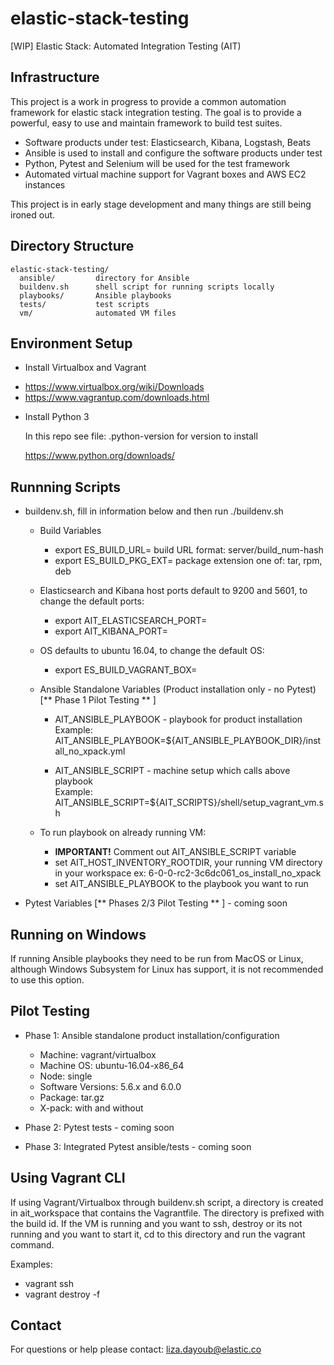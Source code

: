 # elastic-stack-testing

[WIP] Elastic Stack: Automated Integration Testing (AIT)

## Infrastructure

This project is a work in progress to provide a common automation framework for elastic stack integration testing.
The goal is to provide a powerful, easy to use and maintain framework to build test suites.

 - Software products under test: Elasticsearch, Kibana, Logstash, Beats
 - Ansible is used to install and configure the software products under test
 - Python, Pytest and Selenium will be used for the test framework
 - Automated virtual machine support for Vagrant boxes and AWS EC2 instances

This project is in early stage development and many things are still being ironed out.

## Directory Structure

```
elastic-stack-testing/
  ansible/         directory for Ansible
  buildenv.sh      shell script for running scripts locally
  playbooks/       Ansible playbooks
  tests/           test scripts
  vm/              automated VM files
```

## Environment Setup

 * Install Virtualbox and Vagrant

  - https://www.virtualbox.org/wiki/Downloads
  - https://www.vagrantup.com/downloads.html

* Install Python 3

  In this repo see file: .python-version for version to install

  https://www.python.org/downloads/

## Runnning Scripts

* buildenv.sh, fill in information below and then run ./buildenv.sh   

  - Build Variables
    - export ES_BUILD_URL= build URL format: server/build_num-hash   
    - export ES_BUILD_PKG_EXT= package extension one of: tar, rpm, deb


  - Elasticsearch and Kibana host ports default to 9200 and 5601, to change the default ports:
    - export AIT_ELASTICSEARCH_PORT=
    - export AIT_KIBANA_PORT=


  - OS defaults to ubuntu 16.04, to change the default OS:
    - export ES_BUILD_VAGRANT_BOX=


  - Ansible Standalone Variables (Product installation only - no Pytest) [** Phase 1 Pilot Testing ** ]
    - AIT_ANSIBLE_PLAYBOOK - playbook for product installation   
      Example: AIT_ANSIBLE_PLAYBOOK=${AIT_ANSIBLE_PLAYBOOK_DIR}/install_no_xpack.yml

    - AIT_ANSIBLE_SCRIPT - machine setup which calls above playbook      
      Example: AIT_ANSIBLE_SCRIPT=${AIT_SCRIPTS}/shell/setup_vagrant_vm.sh   

  - To run playbook on already running VM:
    - <b>IMPORTANT!</b> Comment out AIT_ANSIBLE_SCRIPT variable
    - set AIT_HOST_INVENTORY_ROOTDIR, your running VM directory in your workspace ex: 6-0-0-rc2-3c6dc061_os_install_no_xpack
    - set AIT_ANSIBLE_PLAYBOOK to the playbook you want to run

* Pytest Variables [** Phases 2/3 Pilot Testing ** ] - coming soon

## Running on Windows

  If running Ansible playbooks they need to be run from MacOS or Linux, although Windows Subsystem for Linux has support,
  it is not recommended to use this option.

## Pilot Testing

  - Phase 1: Ansible standalone product installation/configuration
      - Machine: vagrant/virtualbox
      - Machine OS: ubuntu-16.04-x86_64
      - Node: single
      - Software Versions: 5.6.x and 6.0.0
      - Package: tar.gz
      - X-pack: with and without  


  - Phase 2: Pytest tests - coming soon

  - Phase 3: Integrated Pytest ansible/tests - coming soon

## Using Vagrant CLI

  If using Vagrant/Virtualbox through buildenv.sh script, a directory is created in ait_workspace that contains the
  Vagrantfile.  The directory is prefixed with the build id.  If the VM is running and you want to ssh, destroy or
  its not running and you want to start it, cd to this directory and run the vagrant command.

  Examples:
  - vagrant ssh
  - vagrant destroy -f

## Contact

  For questions or help please contact: liza.dayoub@elastic.co
